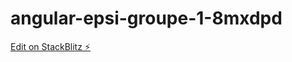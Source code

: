 # angular-epsi-groupe-1-8mxdpd

[Edit on StackBlitz ⚡️](https://stackblitz.com/edit/angular-epsi-groupe-1-8mxdpd)